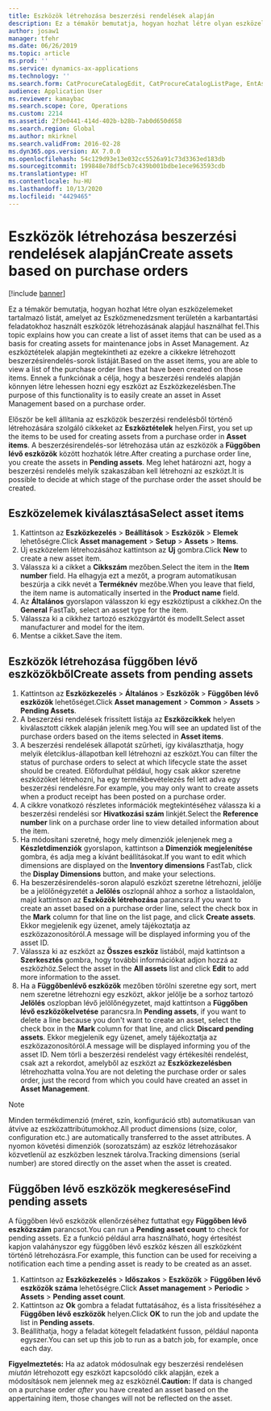 ```yaml
---
title: Eszközök létrehozása beszerzési rendelések alapján
description: Ez a témakör bemutatja, hogyan hozhat létre olyan eszközelemeket tartalmazó listát, amelyet az Eszközmenedzsment területén a karbantartási feladatokhoz használt eszközök létrehozásának alapjául használhat fel.
author: josaw1
manager: tfehr
ms.date: 06/26/2019
ms.topic: article
ms.prod: ''
ms.service: dynamics-ax-applications
ms.technology: ''
ms.search.form: CatProcureCatalogEdit, CatProcureCatalogListPage, EntAssetObjectItem, EntAssetPendingAssets
audience: Application User
ms.reviewer: kamaybac
ms.search.scope: Core, Operations
ms.custom: 2214
ms.assetid: 2f3e0441-414d-402b-b28b-7ab0d650d658
ms.search.region: Global
ms.author: mkirknel
ms.search.validFrom: 2016-02-28
ms.dyn365.ops.version: AX 7.0.0
ms.openlocfilehash: 54c129d93e13e032cc5526a91c73d3363ed183db
ms.sourcegitcommit: 199848e78df5cb7c439b001bdbe1ece963593cdb
ms.translationtype: HT
ms.contentlocale: hu-HU
ms.lasthandoff: 10/13/2020
ms.locfileid: "4429465"
---
```

# <a name="create-assets-based-on-purchase-orders"></a><span data-ttu-id="023d9-103">Eszközök létrehozása beszerzési rendelések alapján</span><span class="sxs-lookup"><span data-stu-id="023d9-103">Create assets based on purchase orders</span></span>

[!include [banner](../../includes/banner.md)]

 

<span data-ttu-id="023d9-104">Ez a témakör bemutatja, hogyan hozhat létre olyan eszközelemeket tartalmazó listát, amelyet az Eszközmenedzsment területén a karbantartási feladatokhoz használt eszközök létrehozásának alapjául használhat fel.</span><span class="sxs-lookup"><span data-stu-id="023d9-104">This topic explains how you can create a list of asset items that can be used as a basis for creating assets for maintenance jobs in Asset Management.</span></span> <span data-ttu-id="023d9-105">Az eszköztételek alapján megtekintheti az ezekre a cikkekre létrehozott beszerzésirendelés-sorok listáját.</span><span class="sxs-lookup"><span data-stu-id="023d9-105">Based on the asset items, you are able to view a list of the purchase order lines that have been created on those items.</span></span> <span data-ttu-id="023d9-106">Ennek a funkciónak a célja, hogy a beszerzési rendelés alapján könnyen létre lehessen hozni egy eszközt az Eszközkezelésben.</span><span class="sxs-lookup"><span data-stu-id="023d9-106">The purpose of this functionality is to easily create an asset in Asset Management based on a purchase order.</span></span>

<span data-ttu-id="023d9-107">Először be kell állítania az eszközök beszerzési rendelésből történő létrehozására szolgáló cikkeket az **Eszköztételek** helyen.</span><span class="sxs-lookup"><span data-stu-id="023d9-107">First, you set up the items to be used for creating assets from a purchase order in **Asset items**.</span></span> <span data-ttu-id="023d9-108">A beszerzésirendelés-sor létrehozása után az eszközök a **Függőben lévő eszközök** között hozhatók létre.</span><span class="sxs-lookup"><span data-stu-id="023d9-108">After creating a purchase order line, you create the assets in **Pending assets**.</span></span> <span data-ttu-id="023d9-109">Meg lehet határozni azt, hogy a beszerzési rendelés melyik szakaszában kell létrehozni az eszközt.</span><span class="sxs-lookup"><span data-stu-id="023d9-109">It is possible to decide at which stage of the purchase order the asset should be created.</span></span>


## <a name="select-asset-items"></a><span data-ttu-id="023d9-110">Eszközelemek kiválasztása</span><span class="sxs-lookup"><span data-stu-id="023d9-110">Select asset items</span></span>

1. <span data-ttu-id="023d9-111">Kattintson az **Eszközkezelés** > **Beállítások** > **Eszközök** > **Elemek** lehetőségre.</span><span class="sxs-lookup"><span data-stu-id="023d9-111">Click **Asset management** > **Setup** > **Assets** > **Items**.</span></span>
2. <span data-ttu-id="023d9-112">Új eszközelem létrehozásához kattintson az **Új** gombra.</span><span class="sxs-lookup"><span data-stu-id="023d9-112">Click **New** to create a new asset item.</span></span>
3. <span data-ttu-id="023d9-113">Válassza ki a cikket a **Cikkszám** mezőben.</span><span class="sxs-lookup"><span data-stu-id="023d9-113">Select the item in the **Item number** field.</span></span> <span data-ttu-id="023d9-114">Ha elhagyja ezt a mezőt, a program automatikusan beszúrja a cikk nevét a **Terméknév** mezőbe.</span><span class="sxs-lookup"><span data-stu-id="023d9-114">When you leave that field, the item name is automatically inserted in the **Product name** field.</span></span>
4. <span data-ttu-id="023d9-115">Az **Általános** gyorslapon válasszon ki egy eszköztípust a cikkhez.</span><span class="sxs-lookup"><span data-stu-id="023d9-115">On the **General** FastTab, select an asset type for the item.</span></span>
5. <span data-ttu-id="023d9-116">Válassza ki a cikkhez tartozó eszközgyártót és modellt.</span><span class="sxs-lookup"><span data-stu-id="023d9-116">Select asset manufacturer and model for the item.</span></span>
6. <span data-ttu-id="023d9-117">Mentse a cikket.</span><span class="sxs-lookup"><span data-stu-id="023d9-117">Save the item.</span></span>


## <a name="create-assets-from-pending-assets"></a><span data-ttu-id="023d9-118">Eszközök létrehozása függőben lévő eszközökből</span><span class="sxs-lookup"><span data-stu-id="023d9-118">Create assets from pending assets</span></span>

1. <span data-ttu-id="023d9-119">Kattintson az **Eszközkezelés** > **Általános** > **Eszközök** > **Függőben lévő eszközök** lehetőséget.</span><span class="sxs-lookup"><span data-stu-id="023d9-119">Click **Asset management** > **Common** > **Assets** > **Pending Assets**.</span></span>
2. <span data-ttu-id="023d9-120">A beszerzési rendelések frissített listája az **Eszközcikkek** helyen kiválasztott cikkek alapján jelenik meg.</span><span class="sxs-lookup"><span data-stu-id="023d9-120">You will see an updated list of the purchase orders based on the items selected in **Asset items**.</span></span>
3. <span data-ttu-id="023d9-121">A beszerzési rendelések állapotát szűrheti, így kiválaszthatja, hogy melyik életciklus-állapotban kell létrehozni az eszközt.</span><span class="sxs-lookup"><span data-stu-id="023d9-121">You can filter the status of purchase orders to select at which lifecycle state the asset should be created.</span></span> <span data-ttu-id="023d9-122">Előfordulhat például, hogy csak akkor szeretne eszközöket létrehozni, ha egy termékbevételezés fel lett adva egy beszerzési rendelésre.</span><span class="sxs-lookup"><span data-stu-id="023d9-122">For example, you may only want to create assets when a product receipt has been posted on a purchase order.</span></span>
4. <span data-ttu-id="023d9-123">A cikkre vonatkozó részletes információk megtekintéséhez válassza ki a beszerzési rendelési sor **Hivatkozási szám** linkjét.</span><span class="sxs-lookup"><span data-stu-id="023d9-123">Select the **Reference number** link on a purchase order line to view detailed information about the item.</span></span>
5. <span data-ttu-id="023d9-124">Ha módosítani szeretné, hogy mely dimenziók jelenjenek meg a **Készletdimenziók** gyorslapon, kattintson a **Dimenziók megjelenítése** gombra, és adja meg a kívánt beállításokat.</span><span class="sxs-lookup"><span data-stu-id="023d9-124">If you want to edit which dimensions are displayed on the **Inventory dimensions** FastTab, click the **Display Dimensions** button, and make your selections.</span></span>
6. <span data-ttu-id="023d9-125">Ha beszerzésirendelés-soron alapuló eszközt szeretne létrehozni, jelölje be a jelölőnégyzetét a **Jelölés** oszlopnál ahhoz a sorhoz a listaoldalon, majd kattintson az **Eszközök létrehozása** parancsra.</span><span class="sxs-lookup"><span data-stu-id="023d9-125">If you want to create an asset based on a purchase order line, select the check box in the **Mark** column for that line on the list page, and click **Create assets**.</span></span> <span data-ttu-id="023d9-126">Ekkor megjelenik egy üzenet, amely tájékoztatja az eszközazonosítóról.</span><span class="sxs-lookup"><span data-stu-id="023d9-126">A message will be displayed informing you of the asset ID.</span></span>
7. <span data-ttu-id="023d9-127">Válassza ki az eszközt az **Összes eszköz** listából, majd kattintson a **Szerkesztés** gombra, hogy további információkat adjon hozzá az eszközhöz.</span><span class="sxs-lookup"><span data-stu-id="023d9-127">Select the asset in the **All assets** list and click **Edit** to add more information to the asset.</span></span>
8. <span data-ttu-id="023d9-128">Ha a **Függőbenlévő eszközök** mezőben törölni szeretne egy sort, mert nem szeretne létrehozni egy eszközt, akkor jelölje be a sorhoz tartozó **Jelölés** oszlopban lévő jelölőnégyzetet, majd kattintson a **Függőben lévő eszközökelvetése** parancsra.</span><span class="sxs-lookup"><span data-stu-id="023d9-128">In **Pending assets**, if you want to delete a line because you don't want to create an asset, select the check box in the **Mark** column for that line, and click **Discard pending assets**.</span></span> <span data-ttu-id="023d9-129">Ekkor megjelenik egy üzenet, amely tájékoztatja az eszközazonosítóról.</span><span class="sxs-lookup"><span data-stu-id="023d9-129">A message will be displayed informing you of the asset ID.</span></span> <span data-ttu-id="023d9-130">Nem törli a beszerzési rendelést vagy értékesítéi rendelést, csak azt a rekordot, amelyből az eszközt az **Eszközkezelésben** létrehozhatta volna.</span><span class="sxs-lookup"><span data-stu-id="023d9-130">You are not deleting the purchase order or sales order, just the record from which you could have created an asset in **Asset Management**.</span></span>

>[!NOTE]
><span data-ttu-id="023d9-131">Minden termékdimenzió (méret, szín, konfiguráció stb) automatikusan van átvíve az eszközattribútumokhoz.</span><span class="sxs-lookup"><span data-stu-id="023d9-131">All product dimensions (size, color, configuration etc.) are automatically transferred to the asset attributes.</span></span> <span data-ttu-id="023d9-132">A nyomon követési dimenziók (sorozatszám) az eszköz létrehozásakor közvetlenül az eszközben lesznek tárolva.</span><span class="sxs-lookup"><span data-stu-id="023d9-132">Tracking dimensions (serial number) are stored directly on the asset when the asset is created.</span></span>


## <a name="find-pending-assets"></a><span data-ttu-id="023d9-133">Függőben lévő eszközök megkeresése</span><span class="sxs-lookup"><span data-stu-id="023d9-133">Find pending assets</span></span>

<span data-ttu-id="023d9-134">A függőben lévő eszközök ellenőrzéséhez futtathat egy **Függőben lévő eszközszám** parancsot.</span><span class="sxs-lookup"><span data-stu-id="023d9-134">You can run a **Pending asset count** to check for pending assets.</span></span> <span data-ttu-id="023d9-135">Ez a funkció például arra használható, hogy értesítést kapjon valahányszor egy függőben lévő eszköz készen áll eszközként történő létrehozásra.</span><span class="sxs-lookup"><span data-stu-id="023d9-135">For example, this function can be used for receiving a notification each time a pending asset is ready to be created as an asset.</span></span>

1. <span data-ttu-id="023d9-136">Kattintson az **Eszközkezelés** > **Időszakos** > **Eszközök** > **Függőben lévő eszközök száma** lehetőségre.</span><span class="sxs-lookup"><span data-stu-id="023d9-136">Click **Asset management** > **Periodic** > **Assets** > **Pending asset count**.</span></span>
2. <span data-ttu-id="023d9-137">Kattintson az **Ok** gombra a feladat futtatásához, és a lista frissítéséhez a **Függőben lévő eszközök** helyen.</span><span class="sxs-lookup"><span data-stu-id="023d9-137">Click **OK** to run the job and update the list in **Pending assets**.</span></span>
3. <span data-ttu-id="023d9-138">Beállíthatja, hogy a feladat kötegelt feladatként fusson, például naponta egyszer.</span><span class="sxs-lookup"><span data-stu-id="023d9-138">You can set up this job to run as a batch job, for example, once each day.</span></span>

<span data-ttu-id="023d9-139">**Figyelmeztetés:** Ha az adatok módosulnak egy beszerzési rendelésen *miután* létrehozott egy eszközt kapcsolódó cikk alapján, ezek a módosítások nem jelennek meg az eszköznél.</span><span class="sxs-lookup"><span data-stu-id="023d9-139">**Caution:** If data is changed on a purchase order *after* you have created an asset based on the appertaining item, those changes will not be reflected on the asset.</span></span>
